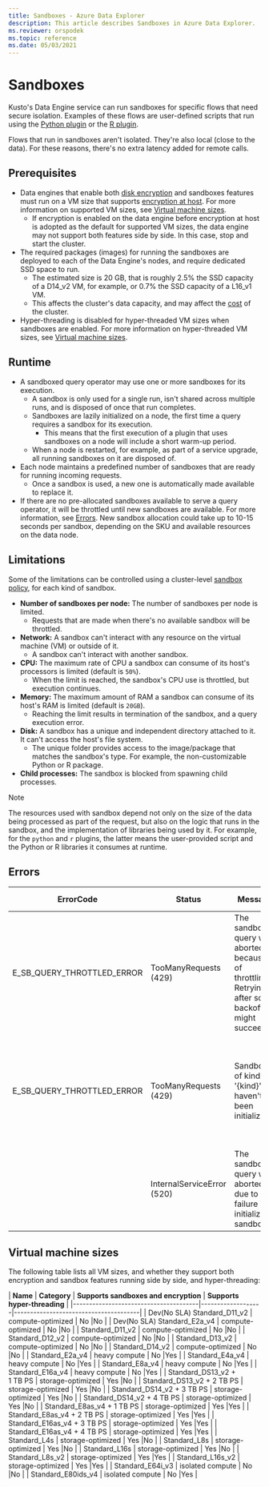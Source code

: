 ```yaml
---
title: Sandboxes - Azure Data Explorer
description: This article describes Sandboxes in Azure Data Explorer.
ms.reviewer: orspodek
ms.topic: reference
ms.date: 05/03/2021
---
```

# Sandboxes

Kusto's Data Engine service can run sandboxes for specific flows that need secure isolation.
Examples of these flows are user-defined scripts that run using the [Python plugin](../query/pythonplugin.md) or the [R plugin](../query/rplugin.md).

Flows that run in sandboxes aren't isolated. They're also local (close to the data). For these reasons, there's no extra latency added for remote calls.

## Prerequisites

* Data engines that enable both [disk encryption](../../security.md#data-protection) and sandboxes features must run on a VM size that supports [encryption at host](/azure/virtual-machines/disk-encryption#encryption-at-host---end-to-end-encryption-for-your-vm-data). For more information on supported VM sizes, see [Virtual machine sizes](#virtual-machine-sizes).
  * If encryption is enabled on the data engine before encryption at host is adopted as the default for supported VM sizes, the data engine may not support both features side by side. In this case, stop and start the cluster.
* The required packages (images) for running the sandboxes are deployed to each of the Data Engine's nodes, and require dedicated SSD space to run.
  * The estimated size is 20 GB, that is roughly 2.5% the SSD capacity of a D14_v2 VM, for example, or 0.7% the SSD capacity of a L16_v1 VM.
  * This affects the cluster's data capacity, and may affect the [cost](https://azure.microsoft.com/pricing/details/data-explorer) of the cluster.
* Hyper-threading is disabled for hyper-threaded VM sizes when sandboxes are enabled. For more information on hyper-threaded VM sizes, see [Virtual machine sizes](#virtual-machine-sizes).

## Runtime

* A sandboxed query operator may use one or more sandboxes for its execution.
  * A sandbox is only used for a single run, isn't shared across multiple runs, and is disposed of once that run completes.
  * Sandboxes are lazily initialized on a node, the first time a query requires a sandbox for its execution.
    * This means that the first execution of a plugin that uses sandboxes on a node will include a short warm-up period.
  * When a node is restarted, for example, as part of a service upgrade, all running sandboxes on it are disposed of.
* Each node maintains a predefined number of sandboxes that are ready for running incoming requests.
  * Once a sandbox is used, a new one is automatically made available to replace it.
* If there are no pre-allocated sandboxes available to serve a query operator, it will be throttled until new sandboxes are available. For more information, see [Errors](#errors). New sandbox allocation could take up to 10-15 seconds per sandbox, depending on the SKU and available resources on the data node. 

## Limitations

Some of the  limitations can be controlled using a cluster-level [sandbox policy](../management/sandboxpolicy.md), for each kind of sandbox.

* **Number of sandboxes per node:** The number of sandboxes per node is limited.
  * Requests that are made when there's no available sandbox will be throttled.
* **Network:** A sandbox can't interact with any resource on the virtual machine (VM) or outside of it.
  * A sandbox can't interact with another sandbox.
* **CPU:** The maximum rate of CPU a sandbox can consume of its host's processors is limited (default is `50%`).
  * When the limit is reached, the sandbox's CPU use is throttled, but execution continues.
* **Memory:** The maximum amount of RAM a sandbox can consume of its host's RAM is limited (default is `20GB`).
  * Reaching the limit results in termination of the sandbox, and a query execution error.
* **Disk:** A sandbox has a unique and independent directory attached to it. It can't access the host's file system.
  * The unique folder provides access to the image/package that matches the sandbox's type. For example, the non-customizable Python or R package.
* **Child processes:** The sandbox is blocked from spawning child processes.

> [!NOTE]
> The resources used with sandbox depend not only on the size of the data being processed as part of the request,
> but also on the logic that runs in the sandbox, and the implementation of libraries being used by it.
> For example, for the `python` and `r` plugins, the latter means the user-provided script and the Python or R libraries it consumes at runtime.

## Errors

|ErrorCode                 |Status                     |Message                                                                                            |Potential reason                                                                                                    |
|--------------------------|---------------------------|---------------------------------------------------------------------------------------------------|--------------------------------------------------------------------------------------------------------------------|
|E_SB_QUERY_THROTTLED_ERROR|TooManyRequests (429)      |The sandboxed query was aborted because of throttling. Retrying after some backoff might succeed   |There are no available sandboxes on the target node. New sandboxes should become available in a few seconds         |
|E_SB_QUERY_THROTTLED_ERROR|TooManyRequests (429)      |Sandboxes of kind '{kind}' haven't yet been initialized                                            |The sandbox policy has recently changed. New sandboxes obeying the new policy will become available in a few seconds|
|                          |InternalServiceError (520) |The sandboxed query was aborted due to a failure in initializing sandboxes                         |An unexpected infrastructure failure.                         |


## Virtual machine sizes

The following table lists all VM sizes, and  whether they support both encryption and sandbox features running side by side, and hyper-threading:

| **Name**                              | **Category**      | **Supports sandboxes and encryption** | **Supports hyper-threading** |
|---------------------------------------|-------------------|---------------------------------------|
| Dev(No SLA) Standard_D11_v2           | compute-optimized | No                                    |No                            |
| Dev(No SLA) Standard_E2a_v4           | compute-optimized | No                                    |No                            |
| Standard_D11_v2                       | compute-optimized | No                                    |No                            |
| Standard_D12_v2                       | compute-optimized | No                                    |No                            |
| Standard_D13_v2                       | compute-optimized | No                                    |No                            |
| Standard_D14_v2                       | compute-optimized | No                                    |No                            |
| Standard_E2a_v4                       | heavy compute     | No                                    |Yes                           |
| Standard_E4a_v4                       | heavy compute     | No                                    |Yes                           |
| Standard_E8a_v4                       | heavy compute     | No                                    |Yes                           |
| Standard_E16a_v4                      | heavy compute     | No                                    |Yes                           |
| Standard_DS13_v2 + 1&nbsp;TB&nbsp;PS  | storage-optimized | Yes                                   |No                            |
| Standard_DS13_v2 + 2&nbsp;TB&nbsp;PS  | storage-optimized | Yes                                   |No                            |
| Standard_DS14_v2 + 3&nbsp;TB&nbsp;PS  | storage-optimized | Yes                                   |No                            |
| Standard_DS14_v2 + 4&nbsp;TB&nbsp;PS  | storage-optimized | Yes                                   |No                            |
| Standard_E8as_v4 + 1&nbsp;TB&nbsp;PS  | storage-optimized | Yes                                   |Yes                           |
| Standard_E8as_v4 + 2&nbsp;TB&nbsp;PS  | storage-optimized | Yes                                   |Yes                           |
| Standard_E16as_v4 + 3&nbsp;TB&nbsp;PS | storage-optimized | Yes                                   |Yes                           |
| Standard_E16as_v4 + 4&nbsp;TB&nbsp;PS | storage-optimized | Yes                                   |Yes                           |
| Standard_L4s                          | storage-optimized | Yes                                   |No                            |
| Standard_L8s                          | storage-optimized | Yes                                   |No                            |
| Standard_L16s                         | storage-optimized | Yes                                   |No                            |
| Standard_L8s_v2                       | storage-optimized | Yes                                   |Yes                           |
| Standard_L16s_v2                      | storage-optimized | Yes                                   |Yes                           |
| Standard_E64i_v3                      | isolated compute  | No                                    |No                            |
| Standard_E80ids_v4                    | isolated compute  | No                                    |Yes                           |
